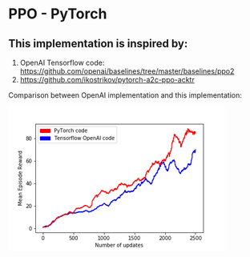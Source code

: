 # PPO - PyTorch

## This implementation is inspired by:
1. OpenAI Tensorflow code: https://github.com/openai/baselines/tree/master/baselines/ppo2
2. https://github.com/ikostrikov/pytorch-a2c-ppo-acktr


Comparison between OpenAI implementation and this implementation:


![Comparison](imgs/comparison.png)
